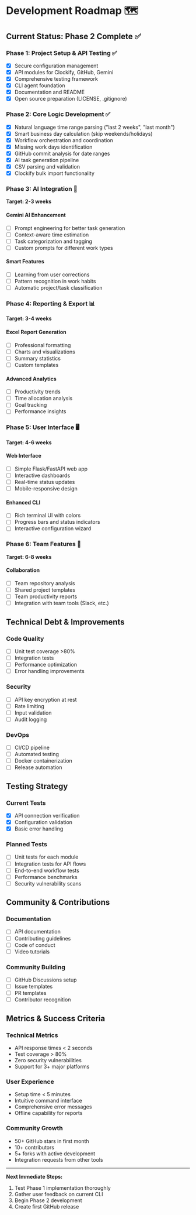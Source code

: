# Development Roadmap 🗺️

## Current Status: Phase 2 Complete ✅

### Phase 1: Project Setup & API Testing ✅
- [x] Secure configuration management
- [x] API modules for Clockify, GitHub, Gemini
- [x] Comprehensive testing framework
- [x] CLI agent foundation
- [x] Documentation and README
- [x] Open source preparation (LICENSE, .gitignore)

### Phase 2: Core Logic Development ✅
- [x] Natural language time range parsing ("last 2 weeks", "last month")
- [x] Smart business day calculation (skip weekends/holidays)
- [x] Workflow orchestration and coordination
- [x] Missing work days identification
- [x] GitHub commit analysis for date ranges
- [x] AI task generation pipeline
- [x] CSV parsing and validation
- [x] Clockify bulk import functionality

### Phase 3: AI Integration 🤖
**Target: 2-3 weeks**

#### Gemini AI Enhancement
- [ ] Prompt engineering for better task generation
- [ ] Context-aware time estimation
- [ ] Task categorization and tagging
- [ ] Custom prompts for different work types

#### Smart Features
- [ ] Learning from user corrections
- [ ] Pattern recognition in work habits
- [ ] Automatic project/task classification

### Phase 4: Reporting & Export 📊
**Target: 3-4 weeks**

#### Excel Report Generation
- [ ] Professional formatting
- [ ] Charts and visualizations
- [ ] Summary statistics
- [ ] Custom templates

#### Advanced Analytics
- [ ] Productivity trends
- [ ] Time allocation analysis
- [ ] Goal tracking
- [ ] Performance insights

### Phase 5: User Interface 🖥️
**Target: 4-6 weeks**

#### Web Interface
- [ ] Simple Flask/FastAPI web app
- [ ] Interactive dashboards
- [ ] Real-time status updates
- [ ] Mobile-responsive design

#### Enhanced CLI
- [ ] Rich terminal UI with colors
- [ ] Progress bars and status indicators
- [ ] Interactive configuration wizard

### Phase 6: Team Features 👥
**Target: 6-8 weeks**

#### Collaboration
- [ ] Team repository analysis
- [ ] Shared project templates
- [ ] Team productivity reports
- [ ] Integration with team tools (Slack, etc.)

## Technical Debt & Improvements

### Code Quality
- [ ] Unit test coverage >80%
- [ ] Integration tests
- [ ] Performance optimization
- [ ] Error handling improvements

### Security
- [ ] API key encryption at rest
- [ ] Rate limiting
- [ ] Input validation
- [ ] Audit logging

### DevOps
- [ ] CI/CD pipeline
- [ ] Automated testing
- [ ] Docker containerization
- [ ] Release automation

## Testing Strategy

### Current Tests
- [x] API connection verification
- [x] Configuration validation
- [x] Basic error handling

### Planned Tests
- [ ] Unit tests for each module
- [ ] Integration tests for API flows
- [ ] End-to-end workflow tests
- [ ] Performance benchmarks
- [ ] Security vulnerability scans

## Community & Contributions

### Documentation
- [ ] API documentation
- [ ] Contributing guidelines
- [ ] Code of conduct
- [ ] Video tutorials

### Community Building
- [ ] GitHub Discussions setup
- [ ] Issue templates
- [ ] PR templates
- [ ] Contributor recognition

## Metrics & Success Criteria

### Technical Metrics
- API response times < 2 seconds
- Test coverage > 80%
- Zero security vulnerabilities
- Support for 3+ major platforms

### User Experience
- Setup time < 5 minutes
- Intuitive command interface
- Comprehensive error messages
- Offline capability for reports

### Community Growth
- 50+ GitHub stars in first month
- 10+ contributors
- 5+ forks with active development
- Integration requests from other tools

---

**Next Immediate Steps:**
1. Test Phase 1 implementation thoroughly
2. Gather user feedback on current CLI
3. Begin Phase 2 development
4. Create first GitHub release